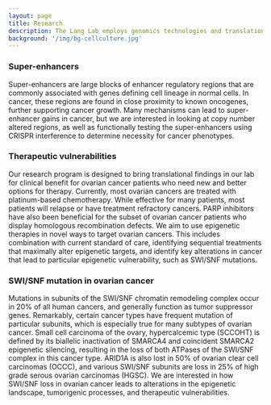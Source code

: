 ```yaml
---
layout: page
title: Research
description: The Lang Lab employs genomics technologies and translational models to determine the role of somatic mutation to epigenetic modifiers in the development and therapeutic vulnerabilities of ovarian cancers.
background: '/img/bg-cellculture.jpg'
---
```


### Super-enhancers

Super-enhancers are large blocks of enhancer regulatory regions that are commonly associated with genes defining cell lineage in normal cells. In cancer, these regions are found in close proximity to known oncogenes, further supporting cancer growth. Many mechanisms can lead to super-enhancer gains in cancer, but we are interested in looking at copy number altered regions, as well as functionally testing the super-enhancers using CRISPR interference to determine necessity for cancer phenotypes.

### Therapeutic vulnerabilities

Our research program is designed to bring translational findings in our lab for clinical benefit for ovarian cancer patients who need new and better options for therapy. Currently, most ovarian cancers are treated with platinum-based chemotherapy. While effective for many patients, most patients will relapse or have treatment refractory cancers. PARP inhibitors have also been beneficial for the subset of ovarian cancer patients who display homologous recombination defects. We aim to use epigenetic therapies in novel ways to target ovarian cancers. This includes combination with current standard of care, identifying sequential treatments that maximally alter epigenetic targets, and identify key alterations in cancer that lead to particular epigenetic vulnerability, such as SWI/SNF mutations. 

### SWI/SNF mutation in ovarian cancer

Mutations in subunits of the SWI/SNF chromatin remodeling complex occur in 20% of all human cancers, and generally function as tumor suppressor genes. Remarkably, certain cancer types have frequent mutation of particular subunits, which is especially true for many subtypes of ovarian cancer. Small cell carcinoma of the ovary, hypercalcemic type (SCCOHT) is defined by its biallelic inactivation of SMARCA4 and coincident SMARCA2 epigenetic silencing, resulting in the loss of both ATPases of the SWI/SNF complex in this cancer type. ARID1A is also lost in 50% of ovarian clear cell carcinomas (OCCC), and various SWI/SNF subunits are loss in 25% of high grade serous ovarian carcinomas (HGSC). We are interested in how SWI/SNF loss in ovarian cancer leads to alterations in the epigenetic landscape, tumorigenic processes, and therapeutic vulnerabilities.
